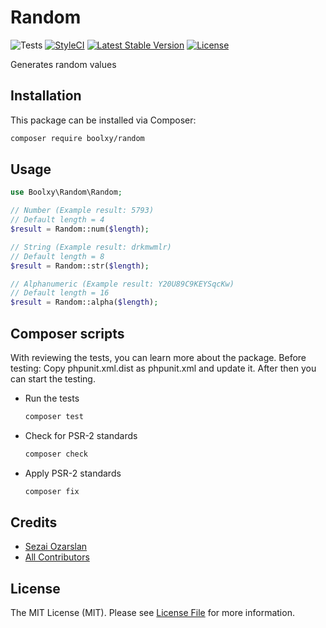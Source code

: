 # Random

![Tests](https://github.com/boolxy/random/workflows/Tests/badge.svg)
[![StyleCI](https://github.styleci.io/repos/330243715/shield?branch=main)](https://github.styleci.io/repos/330243715?branch=main)
[![Latest Stable Version](https://poser.pugx.org/boolxy/random/v/stable?format=flat)](https://packagist.org/packages/boolxy/random)
[![License](https://poser.pugx.org/boolxy/random/license?format=flat)](https://packagist.org/packages/boolxy/random)

Generates random values

## Installation

This package can be installed via Composer:

```bash
composer require boolxy/random
```

## Usage

```php
use Boolxy\Random\Random;
```

```php
// Number (Example result: 5793)
// Default length = 4
$result = Random::num($length);

// String (Example result: drkmwmlr)
// Default length = 8
$result = Random::str($length);

// Alphanumeric (Example result: Y20U89C9KEYSqcKw)
// Default length = 16
$result = Random::alpha($length);
```

## Composer scripts

With reviewing the tests, you can learn more about the package.
Before testing: Copy phpunit.xml.dist as phpunit.xml and update it. After then you can start the testing.

- Run the tests

  ```bash
  composer test
  ```

- Check for PSR-2 standards

  ```bash
  composer check
  ```

- Apply PSR-2 standards
  ```bash
  composer fix
  ```

## Credits

- [Sezai Ozarslan](https://github.com/sezaiozarslan)
- [All Contributors](https://github.com/boolxy/random/graphs/contributors)

## License

The MIT License (MIT).
Please see [License File](https://github.com/boolxy/random/blob/main/LICENSE) for more information.
